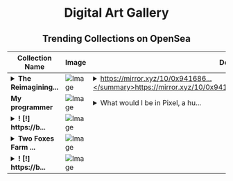 <div align="center">

# Digital Art Gallery

## Trending Collections on OpenSea

| Collection Name                       | Image                                                                                     | Description                       | OpenSea Link                                                                                          |
|---------------------------------------|-------------------------------------------------------------------------------------------|-----------------------------------|--------------------------------------------------------------------------------------------------------|
| **<details><summary>The Reimagining...</summary>The Reimagining Power Project (RPP) - A Progress Update</details>** | ![Image](https://i.seadn.io/s/raw/files/b1d19f6243d1689fc9fd95a505d790ad.png?w=500&auto=format?w=200&auto=format) | <details><summary>https://mirror.xyz/10/0x941686...</summary>https://mirror.xyz/10/0x9416868fd9e5d061a4354ddd691ac5a1eecbd06c</details> | <details><summary>Link</summary>[The Reimagining Power Project (RPP) - A Progress Update](https://opensea.io/collection/the-reimagining-power-project-rpp-a-progress-updat)</details> |
| **My programmer** | ![Image](https://i.seadn.io/s/raw/files/16a7005876756d7d23eb934adb706acc.png?w=500&auto=format?w=200&auto=format) | <details><summary>What would I be in Pixel, a hu...</summary>What would I be in Pixel, a humble programmer?</details> | <details><summary>Link</summary>[My programmer](https://opensea.io/collection/my-programmer)</details> |
| **<details><summary>! [!] https://b...</summary>! [!] https://boxswap.net #1632</details>** | ![Image](https://i.seadn.io/s/raw/files/c268224ed81b5b37d38418e470df312b.jpg?w=500&auto=format?w=200&auto=format) |  | <details><summary>Link</summary>[! [!] https://boxswap.net #1632](https://opensea.io/collection/https-boxswap-net-1632)</details> |
| **<details><summary>Two Foxes Farm ...</summary>Two Foxes Farm Pizza</details>** | ![Image](https://i.seadn.io/s/raw/files/64e332cdabe82d403eabffa7ab023caf.png?w=500&auto=format?w=200&auto=format) |  | <details><summary>Link</summary>[Two Foxes Farm Pizza](https://opensea.io/collection/two-foxes-farm-pizza)</details> |
| **<details><summary>! [!] https://b...</summary>! [!] https://boxswap.net #1631</details>** | ![Image](https://i.seadn.io/s/raw/files/f7c57e06a7ec028ab3ea2e52d3d6f645.jpg?w=500&auto=format?w=200&auto=format) |  | <details><summary>Link</summary>[! [!] https://boxswap.net #1631](https://opensea.io/collection/https-boxswap-net-1631)</details> |

</div>